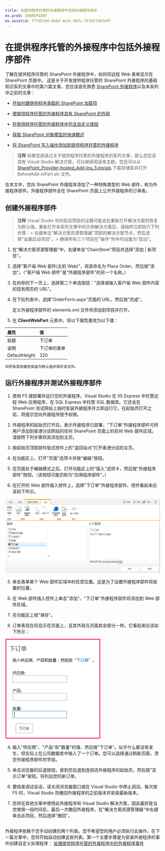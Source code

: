 ```yaml
---
title: 在提供程序托管的外接程序中包括外接程序部件
ms.prod: SHAREPOINT
ms.assetid: f77d528d-8b6d-4e2e-983c-3f3957983e9f
---
```



# 在提供程序托管的外接程序中包括外接程序部件
了解在提供程序托管的 SharePoint 外接程序中，如何将远程 Web 表单显示在 SharePoint 页面中。
这是关于开发提供程序托管的 SharePoint 外接程序的基础知识系列文章中的第六篇文章。您应该首先熟悉  [SharePoint 外接程序](sharepoint-add-ins.md)以及本系列中之前的文章：





-  [开始创建提供程序承载的 SharePoint 加载项](get-started-creating-provider-hosted-sharepoint-add-ins.md)


-  [使提供程序托管的外接程序具有 SharePoint 的外观](give-your-provider-hosted-add-in-the-sharepoint-look-and-feel.md)


-  [在提供程序托管的外接程序中包含自定义按钮](include-a-custom-button-in-the-provider-hosted-add-in.md)


-  [获取 SharePoint 对象模型的快速概述](get-a-quick-overview-of-the-sharepoint-object-model.md)


-  [将 SharePoint 写入操作添加到提供程序托管的外接程序](add-sharepoint-write-operations-to-the-provider-hosted-add-in.md)



> **注释**
> 如果您阅读过关于提供程序托管的外接程序的系列文章，那么您应该具有 Visual Studio 解决方案，可以继续阅读本主题。您还可以从  [SharePoint_Provider-hosted_Add-Ins_Tutorials](https://github.com/OfficeDev/SharePoint_Provider-hosted_Add-ins_Tutorials) 下载存储库并打开 BeforeAdd-inPart.sln 文件。




在本文中，您向 SharePoint 外接程序添加了一种特殊类型的 Web 部件，称为外接程序部件。外接程序部件会在 SharePoint 页面上公开外接程序的订单表。
## 创建外接程序部件






> **注释**
>  Visual Studio 中的启动项目的设置可能会在重新打开解决方案时恢复为默认值。重新打开本系列文章中的示例解决方案后，请始终立即执行下列步骤：>  右键单击"解决方案资源管理器"顶部的解决方案节点，然后选择"设置启动项目"。>  确保所有三个项目在"操作"列中均设置为"启动"。





1. 在"解决方案资源管理器"中，右键单击"ChainStore"项目并选择"添加 | 新项目"。


2. 选择"客户端 Web 部件(主机 Web)"，将其命名为 Place Order，然后按"添加"。（"客户端 Web 部件"是"外接程序部件"的另一个名称。）


3. 在向导的下一页上，选择第二个单选按钮："选择或输入客户端 Web 部件内容的现有网页的 URL"。


4. 在下拉列表中，选择"OrderForm.aspx"页面的 URL，然后按"完成"。

    定义外接程序部件的 elements.xml 文件将添加到项目并打开。


5. 在 **ClientWebPart** 元素中，将以下属性更改为以下值：


|**属性**|**值**|
|:-----|:-----|
|标题  <br/> |下订单  <br/> |
|说明  <br/> |下订单的表单  <br/> |
|DefaultHeight  <br/> |320  <br/> |
 

    将所有其他属性保留为默认值并保存该文件。



## 运行外接程序并测试外接程序部件






1. 使用 F5 键部署并运行您的外接程序。Visual Studio 在 IIS Express 中托管远程 Web 应用程序，在 SQL Express 中托管 SQL 数据库。它还会在 SharePoint 测试网站上临时安装外接程序并立即运行它。在起始页打开之前，将提示您向外接程序授予权限。


2. 外接程序的起始页打开后，表示外接程序已部署，"下订单"外接程序部件可供用户添加到香港分店网站的任何 SharePoint 页面上的任何 Web 部件区域。请按照下列步骤将其添加到主页。

1. 按起始页顶部部件版式控件上的"返回站点"打开香港分店的主页。


2. 在功能区上，打开"页面"选项卡并按"编辑"按钮。


3. 在页面处于编辑模式之后，打开功能区上的"插入"选项卡，然后按"外接程序部件"按钮。（该按钮可能仍称为"应用程序部件"。）


4. 在打开的 Web 部件插入控件上，选择"下订单"外接程序部件。控件看起来应该如下所示。

![SharePoint 的 Web 部件插入控件。'下订单'部分将突出显示。其名称和说明将显示在右侧的框中。](images/aae61f89-2e9e-4808-8b0c-2439dad7c701.PNG)





5. 单击表单某个 Web 部件区域中的任意位置。这是为了设置外接程序部件将放置的位置。


6. 在 Web 部件插入控件上单击"添加"。"下订单"外接程序部件将添加到 Web 部件区域。


7. 在功能区上按"保存"。


3. 订单表现在将显示在页面上，且其外观与页面其余部分一样。它看起来应该如下所示：

![页面上的'下订单'外接程序部分，其中包含'产品'、'供应商'和'数量'文本框。另外还有'下订单'按钮。](images/beae2e3c-c1f4-4334-8ab8-0c42252cb2a2.PNG)





4. 输入"供应商"、"产品"和"数量"的值，然后按"下订单"。似乎什么都没有发生，但实际上在公司数据库中输入了一个订单。您可以选择通过刷新页面，清空外接程序部件的字段。


5. 单击浏览器的后退按钮，直到您后退到连锁店外接程序的起始页，然后按"显示订单"按钮。将列出您的新订单。


6. 要结束调试会话，请关闭浏览器窗口或在 Visual Studio 中停止调试。每次按 F5 时，Visual Studio 将撤回外接程序的之前版本并安装最新版本。


7. 您将在其他文章中使用此外接程序和 Visual Studio 解决方案，因此最好是当您使用一段时间后，最后一次撤回外接程序。在"解决方案资源管理器"中右键单击此项目，然后选择"撤回"。



## 
<a name="Nextsteps"> </a>

外接程序依赖于您手动创建的两个列表。您不希望您的用户必须执行此操作。在下一篇文章中，您将开始自动创建这些列表。第一个主要步骤是为安装外接程序的事件创建自定义处理程序： [处理提供程序托管的外接程序中的外接程序事件](handle-add-in-events-in-the-provider-hosted-add-in.md)




